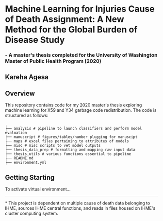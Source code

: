 # Machine Learning for Injuries Cause of Death Assignment: A New Method for the Global Burden of Disease Study
### - A master's thesis completed for the University of Washington Master of Public Health Program (2020)
## Kareha Agesa

## Overview
This repository contains code for my 2020 master's thesis exploring machine learning for X59 and Y34 garbage code redistribution. The code is structured as follows:
```
.
├── analysis # pipeline to launch classifiers and perform model evaluation
├── manuscript # figures/tables/number plugging for manuscipt
├── maps # excel files pertaining to attributes of models
├── misc # misc scripts to vet model outputs
├── thesis_data_prep # formatting and mapping raw input data
├── thesis_utils # various functions essential to pipeline
├── README.md 
├── environment.yml 
```

## Getting Starting
To activate virtual environment...


-----
\* This project is dependent on multiple cause of death data belonging to IHME, sources IHME central functions, and reads in files housed on IHME's cluster computing system.


